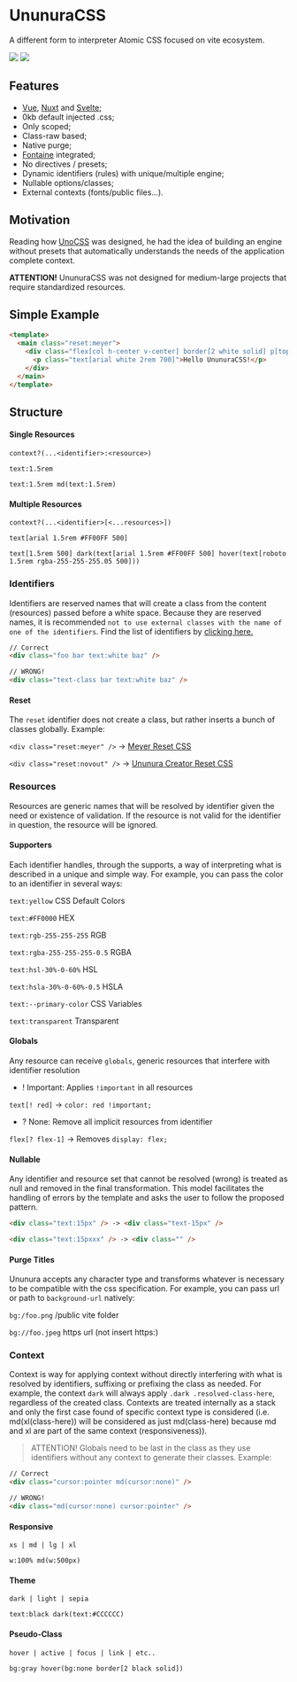 # UnunuraCSS

A different form to interpreter Atomic CSS focused on vite ecosystem.

<div>
  <img src="https://img.shields.io/github/lerna-json/v/Novout/ununuracss?color=ccc&label=version&logoColor=ccc&style=for-the-badge">
  <img src="https://img.shields.io/github/actions/workflow/status/Novout/ununuracss/test.yml?color=%23cccccc&logoColor=%23cccccc&style=for-the-badge">
</div>

## Features

- [Vue](./packages/vite/README.md), [Nuxt](./packages/nuxt/README.md) and [Svelte](./packages/vite/README.md);
- 0kb default injected .css;
- Only scoped;
- Class-raw based;
- Native purge;
- [Fontaine](https://github.com/danielroe/fontaine) integrated;
- No directives / presets;
- Dynamic identifiers (rules) with unique/multiple engine;
- Nullable options/classes;
- External contexts (fonts/public files...).

## Motivation

Reading how [UnoCSS](https://github.com/unocss/unocss) was designed, he had the idea of ​​building an engine without presets that automatically understands the needs of the application complete context. 

**ATTENTION!** UnunuraCSS was not designed for medium-large projects that require standardized resources.

## Simple Example

```html
<template>
  <main class="reset:meyer">
    <div class="flex[col h-center v-center] border[2 white solid] p[top 2rem] m[0 10] bg:black w:100% h:100vh">
      <p class="text[arial white 2rem 700]">Hello UnunuraCSS!</p>
    </div>
  </main>
</template>
```

## Structure

#### Single Resources

`context?(...<identifier>:<resource>)`

`text:1.5rem`

`text:1.5rem md(text:1.5rem)`

#### Multiple Resources

`context?(...<identifier>[<...resources>])`

`text[arial 1.5rem #FF00FF 500]`

`text[1.5rem 500] dark(text[arial 1.5rem #FF00FF 500] hover(text[roboto 1.5rem rgba-255-255-255.05 500]))`

### Identifiers

Identifiers are reserved names that will create a class from the content (resources) passed before a white space. Because they are reserved names, it is recommended `not to use external classes with the name of one of the identifiers`. Find the list of identifiers by [clicking here.](./packages/shared/src/enums.ts)

```html
// Correct
<div class="foo bar text:white baz" />

// WRONG!
<div class="text-class bar text:white baz" />
```

#### Reset

The `reset` identifier does not create a class, but rather inserts a bunch of classes globally. Example:

`<div class="reset:meyer" />` -> [Meyer Reset CSS](https://meyerweb.com/eric/tools/css/reset/)

`<div class="reset:novout" />` -> [Ununura Creator Reset CSS](./packages/shared/src/defines.ts)

### Resources

Resources are generic names that will be resolved by identifier given the need or existence of validation. If the resource is not valid for the identifier in question, the resource will be ignored.

#### Supporters

Each identifier handles, through the supports, a way of interpreting what is described in a unique and simple way. For example, you can pass the color to an identifier in several ways:

`text:yellow` CSS Default Colors

`text:#FF0000` HEX

`text:rgb-255-255-255` RGB

`text:rgba-255-255-255-0.5` RGBA

`text:hsl-30%-0-60%` HSL

`text:hsla-30%-0-60%-0.5` HSLA

`text:--primary-color` CSS Variables

`text:transparent` Transparent

#### Globals

Any resource can receive `globals`, generic resources that interfere with identifier resolution

- ! Important: Applies `!important` in all resources

`text[! red]` -> `color: red !important;`

- ? None: Remove all implicit resources from identifier

`flex[? flex-1]` -> Removes `display: flex;`

#### Nullable

Any identifier and resource set that cannot be resolved (wrong) is treated as null and removed in the final transformation. This model facilitates the handling of errors by the template and asks the user to follow the proposed pattern.

```html
<div class="text:15px" /> -> <div class="text-15px" />

<div class="text:15pxxx" /> -> <div class="" />
```

#### Purge Titles

Ununura accepts any character type and transforms whatever is necessary to be compatible with the css specification. For example, you can pass url or path to `background-url` natively:

`bg:/foo.png` /public vite folder

`bg://foo.jpeg` https url (not insert https:)

### Context

Context is way for applying context without directly interfering with what is resolved by identifiers, suffixing or prefixing the class as needed. For example, the context `dark` will always apply `.dark .resolved-class-here`, regardless of the created class. Contexts are treated internally as a stack and only the first case found of specific context type is considered (i.e. md(xl(class-here)) will be considered as just md(class-here) because md and xl are part of the same context (responsiveness)).

> ATTENTION! Globals need to be last in the class as they use identifiers without any context to generate their classes. Example:

```html
// Correct
<div class="cursor:pointer md(cursor:none)" />

// WRONG!
<div class="md(cursor:none) cursor:pointer" />
```

#### Responsive

`xs | md | lg | xl`

`w:100% md(w:500px)`

#### Theme

`dark | light | sepia`

`text:black dark(text:#CCCCCC)`

#### Pseudo-Class

`hover | active | focus | link | etc..`

`bg:gray hover(bg:none border[2 black solid])`